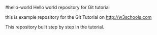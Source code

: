#hello-world
Hello world repository for Git tutorial

this is example repository for the Git Tutorial on http://w3schools.com

This repository built step by step in the tutorial.

